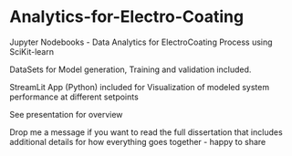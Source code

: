 # Analytics-for-Electro-Coating
Jupyter Nodebooks - Data Analytics for ElectroCoating Process using SciKit-learn

DataSets for Model generation, Training and validation included.

StreamLit App (Python) included for Visualization of modeled system performance at different setpoints

See presentation for overview

Drop me a message if you want to read the full dissertation that includes additional details for how everything goes together - happy to share
